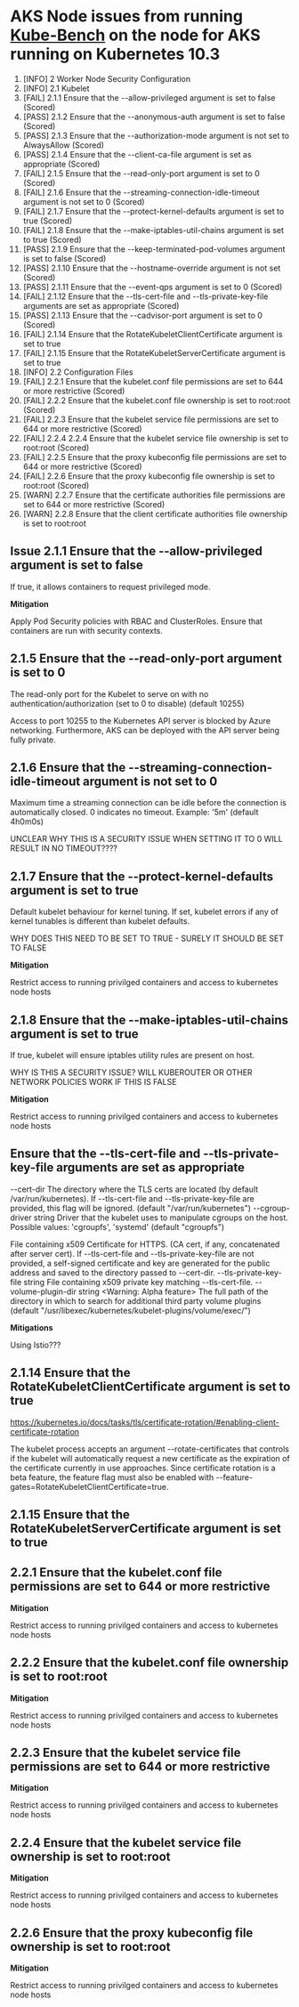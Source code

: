 # AKS Node issues from running [Kube-Bench](https://github.com/aquasecurity/kube-bench) on the node for AKS running on Kubernetes 10.3

1. [INFO] 2 Worker Node Security Configuration
2. [INFO] 2.1 Kubelet
3. [FAIL] 2.1.1 Ensure that the --allow-privileged argument is set to false (Scored)
4. [PASS] 2.1.2 Ensure that the --anonymous-auth argument is set to false (Scored)
5. [PASS] 2.1.3 Ensure that the --authorization-mode argument is not set to AlwaysAllow (Scored)
6. [PASS] 2.1.4 Ensure that the --client-ca-file argument is set as appropriate (Scored)
7. [FAIL] 2.1.5 Ensure that the --read-only-port argument is set to 0 (Scored)
8. [FAIL] 2.1.6 Ensure that the --streaming-connection-idle-timeout argument is not set to 0 (Scored)
9. [FAIL] 2.1.7 Ensure that the --protect-kernel-defaults argument is set to true (Scored)
10. [FAIL] 2.1.8 Ensure that the --make-iptables-util-chains argument is set to true (Scored)
11. [PASS] 2.1.9 Ensure that the --keep-terminated-pod-volumes argument is set to false (Scored)
12. [PASS] 2.1.10 Ensure that the --hostname-override argument is not set (Scored)
13. [PASS] 2.1.11 Ensure that the --event-qps argument is set to 0 (Scored)
14. [FAIL] 2.1.12 Ensure that the --tls-cert-file and --tls-private-key-file arguments are set as appropriate (Scored)
15. [PASS] 2.1.13 Ensure that the --cadvisor-port argument is set to 0 (Scored)
16. [FAIL] 2.1.14 Ensure that the RotateKubeletClientCertificate argument is set to true
17. [FAIL] 2.1.15 Ensure that the RotateKubeletServerCertificate argument is set to true
18. [INFO] 2.2 Configuration Files
19. [FAIL] 2.2.1 Ensure that the kubelet.conf file permissions are set to 644 or more restrictive (Scored)
20. [FAIL] 2.2.2 Ensure that the kubelet.conf file ownership is set to root:root (Scored)
21. [FAIL] 2.2.3 Ensure that the kubelet service file permissions are set to 644 or more restrictive (Scored)
22. [FAIL] 2.2.4 2.2.4 Ensure that the kubelet service file ownership is set to root:root (Scored)
23. [FAIL] 2.2.5 Ensure that the proxy kubeconfig file permissions are set to 644 or more restrictive (Scored)
24. [FAIL] 2.2.6 Ensure that the proxy kubeconfig file ownership is set to root:root (Scored)
25. [WARN] 2.2.7 Ensure that the certificate authorities file permissions are set to 644 or more restrictive (Scored)
26. [WARN] 2.2.8 Ensure that the client certificate authorities file ownership is set to root:root

## Issue 2.1.1 Ensure that the --allow-privileged argument is set to false

If true, it allows containers to request privileged mode.

**Mitigation**

Apply Pod Security policies with RBAC and ClusterRoles. Ensure that containers are run with security contexts.


## 2.1.5 Ensure that the --read-only-port argument is set to 0

The read-only port for the Kubelet to serve on with no authentication/authorization (set to 0 to disable) (default 10255)

Access to port 10255 to the Kubernetes API server is blocked by Azure networking. Furthermore, AKS can be deployed with the API server being fully private.

## 2.1.6 Ensure that the --streaming-connection-idle-timeout argument is not set to 0

Maximum time a streaming connection can be idle before the connection is automatically closed. 0 indicates no timeout. Example: '5m' (default 4h0m0s)

UNCLEAR WHY THIS IS A SECURITY ISSUE WHEN SETTING IT TO 0 WILL RESULT IN NO TIMEOUT????

## 2.1.7 Ensure that the --protect-kernel-defaults argument is set to true

Default kubelet behaviour for kernel tuning. If set, kubelet errors if any of kernel tunables is different than kubelet defaults.

WHY DOES THIS NEED TO BE SET TO TRUE - SURELY IT SHOULD BE SET TO FALSE

**Mitigation**

Restrict access to running privilged containers and access to kubernetes node hosts

## 2.1.8 Ensure that the --make-iptables-util-chains argument is set to true

If true, kubelet will ensure iptables utility rules are present on host.

WHY IS THIS A SECURITY ISSUE? WILL KUBEROUTER OR OTHER NETWORK POLICIES WORK IF THIS IS FALSE

**Mitigation**

Restrict access to running privilged containers and access to kubernetes node hosts

## Ensure that the --tls-cert-file and --tls-private-key-file arguments are set as appropriate

--cert-dir The directory where the TLS certs are located (by default /var/run/kubernetes). If --tls-cert-file and --tls-private-key-file are provided, this flag will be ignored. (default "/var/run/kubernetes")
      --cgroup-driver string                                    Driver that the kubelet uses to manipulate cgroups on the host.  Possible values: 'cgroupfs', 'systemd' (default "cgroupfs")
      
File containing x509 Certificate for HTTPS.  (CA cert, if any, concatenated after server cert). If --tls-cert-file and --tls-private-key-file are not provided, a self-signed certificate and key are generated for the public address and saved to the directory passed to --cert-dir.
      --tls-private-key-file string                             File containing x509 private key matching --tls-cert-file.
      --volume-plugin-dir string                                <Warning: Alpha feature> The full path of the directory in which to search for additional third party volume plugins (default "/usr/libexec/kubernetes/kubelet-plugins/volume/exec/")
      
**Mitigations**

Using Istio???

## 2.1.14 Ensure that the RotateKubeletClientCertificate argument is set to true


https://kubernetes.io/docs/tasks/tls/certificate-rotation/#enabling-client-certificate-rotation

The kubelet process accepts an argument --rotate-certificates that controls if the kubelet will automatically request a new certificate as the expiration of the certificate currently in use approaches. Since certificate rotation is a beta feature, the feature flag must also be enabled with --feature-gates=RotateKubeletClientCertificate=true.

## 2.1.15 Ensure that the RotateKubeletServerCertificate argument is set to true


## 2.2.1 Ensure that the kubelet.conf file permissions are set to 644 or more restrictive

**Mitigation**

Restrict access to running privilged containers and access to kubernetes node hosts

## 2.2.2 Ensure that the kubelet.conf file ownership is set to root:root

**Mitigation**

Restrict access to running privilged containers and access to kubernetes node hosts

## 2.2.3 Ensure that the kubelet service file permissions are set to 644 or more restrictive

**Mitigation**

Restrict access to running privilged containers and access to kubernetes node hosts

## 2.2.4 Ensure that the kubelet service file ownership is set to root:root 

**Mitigation**

Restrict access to running privilged containers and access to kubernetes node hosts

## 2.2.6 Ensure that the proxy kubeconfig file ownership is set to root:root

**Mitigation**

Restrict access to running privilged containers and access to kubernetes node hosts



















